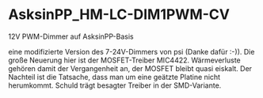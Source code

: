# AsksinPP_HM-LC-DIM1PWM-CV
12V PWM-Dimmer auf AsksinPP-Basis

eine modifizierte Version des 7-24V-Dimmers von psi (Danke dafür :-)).
Die große Neuerung hier ist der MOSFET-Treiber MIC4422. Wärmeverluste gehören damit der Vergangenheit an, der MOSFET bleibt quasi eiskalt. Der Nachteil ist die Tatsache, dass man um eine geätzte Platine nicht herumkommt. Schuld trägt besagter Treiber in der SMD-Variante.
